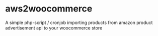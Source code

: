 # aws2woocommerce
A simple php-script / cronjob importing products from amazon product advertisement api to your woocommerce store
